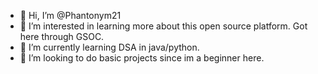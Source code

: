 - 👋 Hi, I’m @Phantonym21
- 👀 I’m interested in learning more about this open source platform. Got here through GSOC.
- 🌱 I’m currently learning DSA in java/python.
- 💞️ I’m looking to do basic projects since im a beginner here.
 

<!---
Phantonym21/Phantonym21 is a ✨ special ✨ repository because its `README.md` (this file) appears on your GitHub profile.
You can click the Preview link to take a look at your changes.
--->
